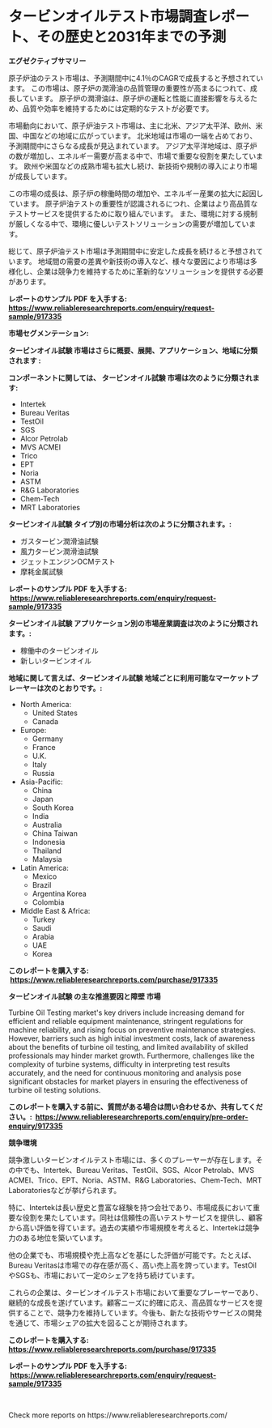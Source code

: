 <p><h1>タービンオイルテスト市場調査レポート、その歴史と2031年までの予測</h1></p><p><strong>エグゼクティブサマリー</strong></p>
<p><p>原子炉油のテスト市場は、予測期間中に4.1％のCAGRで成長すると予想されています。 この市場は、原子炉の潤滑油の品質管理の重要性が高まるにつれて、成長しています。 原子炉の潤滑油は、原子炉の運転と性能に直接影響を与えるため、品質や効率を維持するためには定期的なテストが必要です。</p><p>市場動向において、原子炉油テスト市場は、主に北米、アジア太平洋、欧州、米国、中国などの地域に広がっています。 北米地域は市場の一端を占めており、予測期間中にさらなる成長が見込まれています。 アジア太平洋地域は、原子炉の数が増加し、エネルギー需要が高まる中で、市場で重要な役割を果たしています。 欧州や米国などの成熟市場も拡大し続け、新技術や規制の導入により市場が成長しています。</p><p>この市場の成長は、原子炉の稼働時間の増加や、エネルギー産業の拡大に起因しています。 原子炉油テストの重要性が認識されるにつれ、企業はより高品質なテストサービスを提供するために取り組んでいます。 また、環境に対する規制が厳しくなる中で、環境に優しいテストソリューションの需要が増加しています。</p><p>総じて、原子炉油テスト市場は予測期間中に安定した成長を続けると予想されています。 地域間の需要の差異や新技術の導入など、様々な要因により市場は多様化し、企業は競争力を維持するために革新的なソリューションを提供する必要があります。</p></p>
<p><strong>レポートのサンプル PDF を入手する: <a href="https://www.reliableresearchreports.com/enquiry/request-sample/917335">https://www.reliableresearchreports.com/enquiry/request-sample/917335</a></strong></p>
<p><strong>市場セグメンテーション:</strong></p>
<p><strong> タービンオイル試験 市場はさらに概要、展開、アプリケーション、地域に分類されます :</strong></p>
<p><strong>コンポーネントに関しては、 タービンオイル試験 市場は次のように分類されます: &nbsp;</strong></p>
<p><ul><li>Intertek</li><li>Bureau Veritas</li><li>TestOil</li><li>SGS</li><li>Alcor Petrolab</li><li>MVS ACMEI</li><li>Trico</li><li>EPT</li><li>Noria</li><li>ASTM</li><li>R&G Laboratories</li><li>Chem-Tech</li><li>MRT Laboratories</li></ul></p>
<p><strong> タービンオイル試験 タイプ別の市場分析は次のように分類されます。:</strong></p>
<p><ul><li>ガスタービン潤滑油試験</li><li>風力タービン潤滑油試験</li><li>ジェットエンジンOCMテスト</li><li>摩耗金属試験</li></ul></p>
<p><strong>レポートのサンプル PDF を入手する: &nbsp;<a href="https://www.reliableresearchreports.com/enquiry/request-sample/917335">https://www.reliableresearchreports.com/enquiry/request-sample/917335</a></strong></p>
<p><strong> タービンオイル試験 アプリケーション別の市場産業調査は次のように分類されます。:</strong></p>
<p><ul><li>稼働中のタービンオイル</li><li>新しいタービンオイル</li></ul></p>
<p><strong>地域に関して言えば、タービンオイル試験 地域ごとに利用可能なマーケットプレーヤーは次のとおりです。:</strong></p>
<p><ul>
    <li>
        North America:
        <ul>
            <li>United States</li>
            <li>Canada</li>
        </ul>
    </li>
    <li>
        Europe:
        <ul>
            <li>Germany</li>
            <li>France</li>
            <li>U.K.</li>
            <li>Italy</li>
            <li>Russia</li>
        </ul>
    </li>
    <li>
        Asia-Pacific:
        <ul>
            <li>China</li>
            <li>Japan</li>
            <li>South Korea</li>
            <li>India</li>
            <li>Australia</li>
            <li>China Taiwan</li>
            <li>Indonesia</li>
            <li>Thailand</li>
            <li>Malaysia</li>
        </ul>
    </li>
    <li>
        Latin America:
        <ul>
            <li>Mexico</li>
            <li>Brazil</li>
            <li>Argentina Korea</li>
            <li>Colombia</li>
        </ul>
    </li>
    <li>
        Middle East & Africa:
        <ul>
            <li>Turkey</li>
            <li>Saudi</li>
            <li>Arabia</li>
            <li>UAE</li>
            <li>Korea</li>
        </ul>
    </li>
    </ul></p>
<p><strong>このレポートを購入する: &nbsp;<a href="https://www.reliableresearchreports.com/purchase/917335">https://www.reliableresearchreports.com/purchase/917335</a></strong></p>
<p><strong>タービンオイル試験 の主な推進要因と障壁 市場</strong></p>
<p><p>Turbine Oil Testing market's key drivers include increasing demand for efficient and reliable equipment maintenance, stringent regulations for machine reliability, and rising focus on preventive maintenance strategies. However, barriers such as high initial investment costs, lack of awareness about the benefits of turbine oil testing, and limited availability of skilled professionals may hinder market growth. Furthermore, challenges like the complexity of turbine systems, difficulty in interpreting test results accurately, and the need for continuous monitoring and analysis pose significant obstacles for market players in ensuring the effectiveness of turbine oil testing solutions.</p></p>
<p><strong>このレポートを購入する前に、質問がある場合は問い合わせるか、共有してください。:&nbsp; <a href="https://www.reliableresearchreports.com/enquiry/pre-order-enquiry/917335">https://www.reliableresearchreports.com/enquiry/pre-order-enquiry/917335</a></strong></p>
<p><strong>競争環境</strong></p>
<p><p>競争激しいタービンオイルテスト市場には、多くのプレーヤーが存在します。その中でも、Intertek、Bureau Veritas、TestOil、SGS、Alcor Petrolab、MVS ACMEI、Trico、EPT、Noria、ASTM、R&G Laboratories、Chem-Tech、MRT Laboratoriesなどが挙げられます。</p><p>特に、Intertekは長い歴史と豊富な経験を持つ会社であり、市場成長において重要な役割を果たしています。同社は信頼性の高いテストサービスを提供し、顧客から高い評価を得ています。過去の実績や市場規模を考えると、Intertekは競争力のある地位を築いています。</p><p>他の企業でも、市場規模や売上高などを基にした評価が可能です。たとえば、Bureau Veritasは市場での存在感が高く、高い売上高を誇っています。TestOilやSGSも、市場において一定のシェアを持ち続けています。</p><p>これらの企業は、タービンオイルテスト市場において重要なプレーヤーであり、継続的な成長を遂げています。顧客ニーズに的確に応え、高品質なサービスを提供することで、競争力を維持しています。今後も、新たな技術やサービスの開発を通じて、市場シェアの拡大を図ることが期待されます。</p></p>
<p><strong>このレポートを購入する: &nbsp; <a href="https://www.reliableresearchreports.com/purchase/917335">https://www.reliableresearchreports.com/purchase/917335</a></strong></p>
<p><strong>レポートのサンプル PDF を入手する: &nbsp;<a href="https://www.reliableresearchreports.com/enquiry/request-sample/917335">https://www.reliableresearchreports.com/enquiry/request-sample/917335</a></strong><strong></strong></p>
<p>&nbsp;</p>
<p>Check more reports on https://www.reliableresearchreports.com/</p>